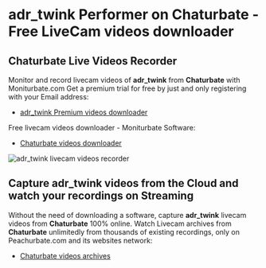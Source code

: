 # adr_twink Performer on Chaturbate - Free LiveCam videos downloader

## Chaturbate Live Videos Recorder

Monitor and record livecam videos of **adr_twink** from **Chaturbate** with Moniturbate.com
Get a premium trial for free by just and only registering with your Email address:
* [adr_twink Premium videos downloader](https://moniturbate.com/request-demo-licence-key.html)

Free livecam videos downloader - Moniturbate Software:
* [Chaturbate videos downloader](https://moniturbate.com/moniturbate-download-software.html)

![adr_twink livecam videos recorder](https://peachurnet.com/templates/moniturbate-software.png)


## Capture adr_twink videos from the Cloud and watch your recordings on Streaming

Without the need of downloading a software, capture **adr_twink** livecam videos from **Chaturbate** 100% online.
Watch Livecam archives from **Chaturbate** unlimitedly from thousands of existing recordings, only on Peachurbate.com and its websites network:
* [Chaturbate videos archives](https://peachurnet.com/)